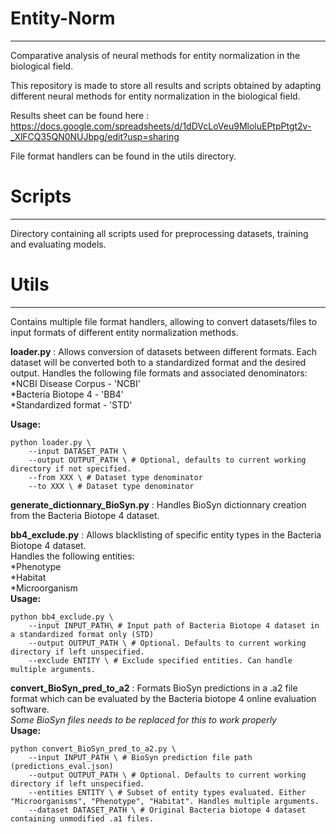 # Entity-Norm
***

Comparative analysis of neural methods for entity normalization in the biological field.

This repository is made to store all results and scripts obtained by adapting different neural methods for entity normalization in the biological field.

Results sheet can be found here : https://docs.google.com/spreadsheets/d/1dDVcLoVeu9MloluEPtpPtgt2v-_XlFCQ35QN0NUJbpg/edit?usp=sharing

File format handlers can be found in the utils directory.

# Scripts
***
Directory containing all scripts used for preprocessing datasets, training and evaluating models. 

# Utils
***
Contains multiple file format handlers, allowing to convert datasets/files to input formats of different entity normalization methods.

**loader.py** : Allows conversion of datasets between different formats. Each dataset will be converted both to a standardized format and the desired output.
Handles the following file formats and associated denominators:
*NCBI Disease Corpus - 'NCBI'  
*Bacteria Biotope 4 - 'BB4'  
*Standardized format - 'STD'  

__Usage:__
```
python loader.py \
    --input DATASET_PATH \
    --output OUTPUT_PATH \ # Optional, defaults to current working directory if not specified.
    --from XXX \ # Dataset type denominator
    --to XXX \ # Dataset type denominator
```

**generate_dictionnary_BioSyn.py** : Handles BioSyn dictionnary creation from the Bacteria Biotope 4 dataset.  

**bb4_exclude.py** : Allows blacklisting of specific entity types in the Bacteria Biotope 4 dataset.  
Handles the following entities:   
*Phenotype  
*Habitat  
*Microorganism  
__Usage:__
```
python bb4_exclude.py \
    --input INPUT_PATH\ # Input path of Bacteria Biotope 4 dataset in a standardized format only (STD)
    --output OUTPUT_PATH \ # Optional. Defaults to current working directory if left unspecified.
    --exclude ENTITY \ # Exclude specified entities. Can handle multiple arguments.
```

**convert_BioSyn_pred_to_a2** : Formats BioSyn predictions in a .a2 file format which can be evaluated by the Bacteria biotope 4 online evaluation software.  
*Some BioSyn files needs to be replaced for this to work properly*  
__Usage:__
```
python convert_BioSyn_pred_to_a2.py \
    --input INPUT_PATH \ # BioSyn prediction file path (predictions_eval.json)
    --output OUTPUT_PATH \ # Optional. Defaults to current working directory if left unspecified.
    --entities ENTITY \ # Subset of entity types evaluated. Either "Microorganisms", "Phenotype", "Habitat". Handles multiple arguments.
    --dataset DATASET_PATH \ # Original Bacteria biotope 4 dataset containing unmodified .a1 files.
```
